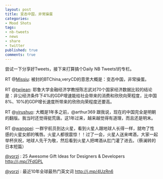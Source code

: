 ```yaml
---
layout: post
title: 变态中国，非常操蛋
categories:
- Mood Shots
tags:
- nb-tweets
- news
- share
- twitter
published: true
comments: true
---
```

<p>尝试一下分享好Tweets，接下来打算搞个Daily NB Tweets!的专栏。</p>

<p>RT @<a href="http://twitter.com/Missiu">Missiu</a>: 被封的BTChina,veryCD的意思大概是：变态中国，非常操蛋。</p>

<p>RT @<a href="http://twitter.com/twijean">twijean</a>: 耶鲁大学金融经济学教授陈志武对70个国家经济数据比较的结论是：非公经济条件下4%的GDP增速能给社会带来的消费和欣欣向荣程度，比中国8%、10%的GDP增长速度所带来的欣欣向荣程度还要高。</p>

<p>RT @<a href="http://twitter.com/virushuo">virushuo</a>: 大概是1年多之前，@arthur369 跟我说，现在的中国完全是明朝的翻版。我当时还觉得挺荒唐。这1年过来，越来越觉得有道理，而且还是明末。</p>

<p>RT @<a href="http://twitter.com/wangpei">wangpei</a>: 一群宇航员到达火星，看到火星人跟地球人长得一样，就吻了性感的火星女郎的嘴唇。火星人都很震惊！！过了一会，火星人送来啤酒，大家一起举杯庆祝，地球人先干为敬，然后看到火星人把啤酒从肛门灌了进去。（蔡澜转的日本短篇）</p>

<p><a href="http://twitter.com/yorzi">@yorzi</a> : 25 Awesome Gift Ideas for Designers &amp; Developers <a href="http://j.mp/7FdGPL" target="_blank">http://j.mp/7FdGPL</a></p>

<p><a href="http://twitter.com/yorzi">@yorzi</a> : 最近10年全球最热门英文词 <a href="http://j.mp/4UzRn6" target="_blank">http://j.mp/4UzRn6</a></p>
